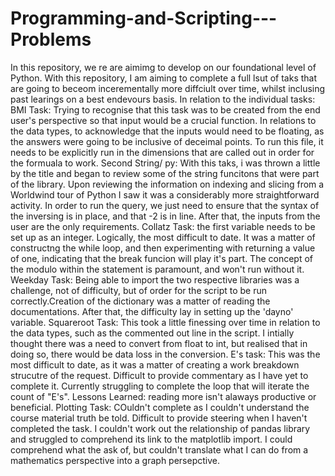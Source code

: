 # Programming-and-Scripting---Problems

In this repository, we re are aimimg to develop on our foundational level of Python. 
With this repository, I am aiming to complete a full lsut of taks that are going to beceom incerementally more diffciult over time, whilst inclusing past learings on a best endevours basis. 
In relation to the individual tasks:
BMI Task: Trying to recognise that this task was to be created from the end user's perspective so that input would be a crucial function. In relations to the data types, to acknowledge that the inputs would need to be floating, as the answers were going to be inclusive of deceimal points. To run this file, it needs to be explicitly run in the dimensions that are called out in order for the formuala to work.
Second String/ py: With this taks, i was thrown a little by the title and began to review some of the string funcitons that were part of the library. Upon reviewing the information on indexing and slicing from a Worldwind tour of Python I saw it was a considerably more straightforward activity. In order to run the query, we just need to ensure that the syntax of the inversing is in place, and that -2 is in line. After that, the inputs from the user are the only requirements. 
Collatz Task: the first variable needs to be set up as an integer. Logically, the most difficult to date. It was a matter of constructng the while loop, and then experimenting with returning a value of one, indicating that the break funcion will play it's part. The concept of the modulo within the statement is paramount, and won't run without it. 
Weekday Task: Being able to import the two respective libraries was a challenge, not of difficulty, but of order for the script to be run correctly.Creation of the dictionary was a matter of reading the documentations. After that, the difficulty lay in setting up the 'dayno' variable.
Squareroot Task: This took a little finessing over time in relation to the data types, such as the commented out line in the script. I intially thought there was a need to convert from float to int, but realised that in doing so, there would be data loss in the conversion. 
E's task: This was the most difficult to date, as it was a matter of creating a work breakdown strucutre of the request. Difficult to provide commentary as I have yet to complete it. Currently struggling to complete the loop that will iterate the count of "E's". Lessons Learned: reading more isn't alaways productive or beneficial. 
Plotting Task: COuldn't complete as I couldn't understand the course material truth be told. Difficult to provide steering when I haven't completed the task. I couldn't work out the relationship of pandas library and struggled to comprehend its link to the matplotlib import. I could comprehend what the ask of, but couldn't translate what I can do from a mathematics perspective into a graph persepctive.